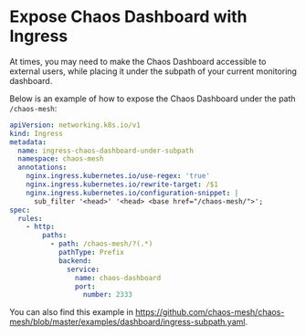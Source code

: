 # Expose Chaos Dashboard with Ingress

At times, you may need to make the Chaos Dashboard accessible to external users, while placing it under the subpath of your current monitoring dashboard.

Below is an example of how to expose the Chaos Dashboard under the path `/chaos-mesh`:

```yaml
apiVersion: networking.k8s.io/v1
kind: Ingress
metadata:
  name: ingress-chaos-dashboard-under-subpath
  namespace: chaos-mesh
  annotations:
    nginx.ingress.kubernetes.io/use-regex: 'true'
    nginx.ingress.kubernetes.io/rewrite-target: /$1
    nginx.ingress.kubernetes.io/configuration-snippet: |
      sub_filter '<head>' '<head> <base href="/chaos-mesh/">';
spec:
  rules:
    - http:
        paths:
          - path: /chaos-mesh/?(.*)
            pathType: Prefix
            backend:
              service:
                name: chaos-dashboard
                port:
                  number: 2333
```

You can also find this example in <https://github.com/chaos-mesh/chaos-mesh/blob/master/examples/dashboard/ingress-subpath.yaml>.
